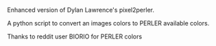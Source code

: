 Enhanced version of Dylan Lawrence's pixel2perler.

A python script to convert an images colors to PERLER available colors.

Thanks to reddit user BIORIO for PERLER colors
